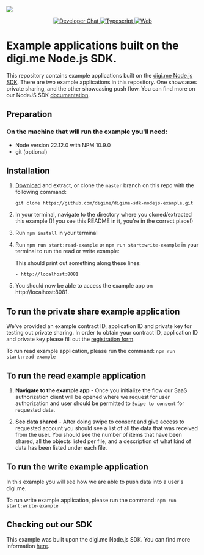 ![](https://securedownloads.digi.me/partners/digime/SDKReadmeBanner.png)

<p align="center">
    <a href="https://developers.digi.me/slack/join">
        <img src="https://img.shields.io/badge/chat-slack-blueviolet.svg" alt="Developer Chat">
    </a>
    <a href="https://www.typescriptlang.org/">
        <img src="https://img.shields.io/badge/language-typescript-ff69b4.svg" alt="Typescript">
    </a>
    <a href="https://developers.digi.me/">
        <img src="https://img.shields.io/badge/web-digi.me-red.svg" alt="Web">
    </a>
</p>

# Example applications built on the digi.me Node.js SDK.

This repository contains example applications built on the [digi.me Node.js SDK](https://github.com/digime/digime-sdk-nodejs/). There are two example applications in this repository. One showcases private sharing, and the other showcasing push flow. You can find more on our NodeJS SDK [documentation](https://digime.github.io/digime-sdk-nodejs/index.html).

## Preparation

### On the machine that will run the example you'll need:

- Node version 22.12.0 with NPM 10.9.0
- git (optional)

## Installation

1. [Download](https://github.com/digime/digime-sdk-nodejs-example/archive/master.zip) and extract, or clone the `master` branch on this repo with the following command:

   `git clone https://github.com/digime/digime-sdk-nodejs-example.git`

2. In your terminal, navigate to the directory where you cloned/extracted this example (If you see this README in it, you're in the correct place!)

3. Run `npm install` in your terminal

4. Run `npm run start:read-example` or `npm run start:write-example` in your terminal to run the read or write example:

   This should print out something along these lines:

   ```Example app now running on:
   - http://localhost:8081
   ```

5. You should now be able to access the example app on http://localhost:8081.

## To run the private share example application

We've provided an example contract ID, application ID and private key for testing out private sharing. In order to obtain your contract ID, application ID and private key please fill out the [registration form](https://worlddataexchange.com/register).

To run read example application, please run the command: `npm run start:read-example`

## To run the read example application

1. **Navigate to the example app** - Once you initialize the flow our SaaS authorization client will be opened where we request for user authorization and user should be permitted to `Swipe to consent` for requested data.

2. **See data shared** - After doing swipe to consent and give access to requested account you should see a list of all the data that was received from the user. You should see the number of items that have been shared, all the objects listed per file, and a description of what kind of data has been listed under each file.

## To run the write example application

In this example you will see how we are able to push data into a user's digi.me.

To run write example application, please run the command: `npm run start:write-example`

## Checking out our SDK

This example was built upon the digi.me Node.js SDK. You can find more information [here](https://github.com/digime/digime-sdk-nodejs/).

